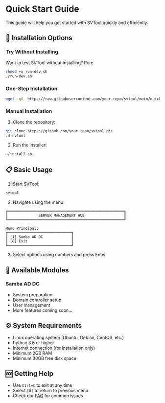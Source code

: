 # Quick Start Guide

This guide will help you get started with SVTool quickly and efficiently.

## 🚀 Installation Options

### Try Without Installing

Want to test SVTool without installing? Run:

```bash
chmod +x run-dev.sh
./run-dev.sh
```

### One-Step Installation

```bash
wget -qO- https://raw.githubusercontent.com/your-repo/svtool/main/quick-install.sh | bash
```

### Manual Installation

1. Clone the repository:
```bash
git clone https://github.com/your-repo/svtool.git
cd svtool
```

2. Run the installer:
```bash
./install.sh
```

## 📋 Basic Usage

1. Start SVTool:
```bash
svtool
```

2. Navigate using the menu:
```
╔═════════════════════════════════════════════════════╗
║              SERVER MANAGEMENT HUB                  ║
╚═════════════════════════════════════════════════════╝

Menu Principal:
╔═════════════════════════════╗
║ [1] Samba AD DC             ║
║ [0] Exit                    ║
╚═════════════════════════════╝
```

3. Select options using numbers and press Enter

## 🔧 Available Modules

### Samba AD DC
- System preparation
- Domain controller setup
- User management
- More features coming soon...

## ⚙️ System Requirements

- Linux operating system (Ubuntu, Debian, CentOS, etc.)
- Python 3.6 or higher
- Internet connection (for installation only)
- Minimum 2GB RAM
- Minimum 30GB free disk space

## 🆘 Getting Help

- Use `Ctrl+C` to exit at any time
- Select `[0]` to return to previous menu
- Check our [FAQ](FAQ.md) for common issues
